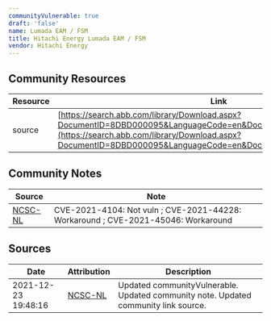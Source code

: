 ```yaml
---
communityVulnerable: true
draft: 'false'
name: Lumada EAM / FSM
title: Hitachi Energy Lumada EAM / FSM
vendor: Hitachi Energy
---
```



## Community Resources
| Resource | Link |
| --- | --- |
| source | [https://search.abb.com/library/Download.aspx?DocumentID=8DBD000095&LanguageCode=en&DocumentPartId=&Action=Launch](https://search.abb.com/library/Download.aspx?DocumentID=8DBD000095&LanguageCode=en&DocumentPartId=&Action=Launch) |

## Community Notes
| Source | Note |
| --- | --- |
| [NCSC-NL](https://github.com/NCSC-NL/log4shell/blob/main/software/README.md) | CVE-2021-4104: Not vuln ; CVE-2021-44228: Workaround ; CVE-2021-45046: Workaround </ul> |

## Sources
| Date | Attribution | Description |
| --- | --- | --- |
| 2021-12-23 19:48:16 | [NCSC-NL](https://github.com/NCSC-NL/log4shell/blob/main/software/README.md) | Updated communityVulnerable. Updated community note. Updated community link source.  |
